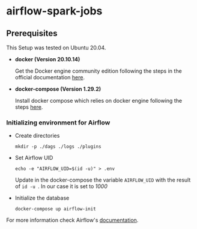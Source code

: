 # airflow-spark-jobs

## Prerequisites

This Setup was tested on Ubuntu 20.04.

- **docker (Version 20.10.14)**

  Get the Docker engine community edition following the steps in the official documentation [here](https://docs.docker.com/install/linux/docker-ce/ubuntu/).

- **docker-compose (Version 1.29.2)**

  Install docker compose which relies on docker engine following the steps [here](https://docs.docker.com/compose/install/).

### Initializing environment for Airflow 

- Create directories 
  
  ``` mkdir -p ./dags ./logs ./plugins ```

- Set Airflow UID 

  ``` echo -e "AIRFLOW_UID=$(id -u)" > .env ```
  
  Update in the docker-compose the variable ```AIRFLOW_UID``` with the result of ```id -u ```. In our case it is set to *1000*
  
- Initialize the database 

  ``` docker-compose up airflow-init ```
  
For more information check Airflow's [documentation](https://airflow.apache.org/docs/apache-airflow/stable/start/docker.html). 
